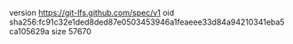 version https://git-lfs.github.com/spec/v1
oid sha256:fc91c32e1ded8ded87e0503453946a1feaeee33d84a94210341eba5ca105629a
size 57670
